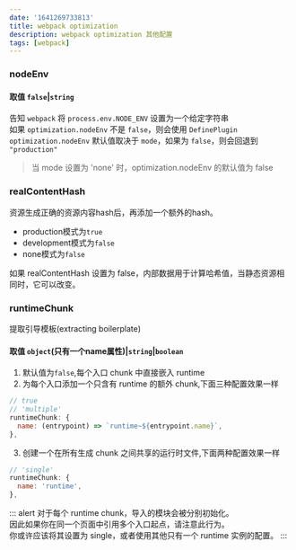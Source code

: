 ```yaml
---
date: '1641269733813'
title: webpack optimization 
description: webpack optimization 其他配置
tags: [webpack]
---
```


### nodeEnv
#### 取值 `false`|`string`
告知 `webpack` 将 `process.env.NODE_ENV` 设置为一个给定字符串  
如果 `optimization.nodeEnv` 不是 `false`，则会使用 `DefinePlugin`  
`optimization.nodeEnv` 默认值取决于 `mode`，如果为 `false`，则会回退到 `"production"`

> 当 mode 设置为 'none' 时，optimization.nodeEnv 的默认值为 false

### realContentHash
资源生成正确的资源内容hash后，再添加一个额外的hash。
 - production模式为`true`
 - development模式为`false`
 - none模式为`false`

如果 realContentHash 设置为 false，内部数据用于计算哈希值，当静态资源相同时，它可以改变。

### runtimeChunk
提取引导模板(extracting boilerplate)
#### 取值 `object`(只有一个name属性)|`string`|`boolean`
1. 默认值为`false`,每个入口 chunk 中直接嵌入 runtime
2. 为每个入口添加一个只含有 runtime 的额外 chunk,下面三种配置效果一样
```javascript
// true
// 'multiple'
runtimeChunk: {
  name: (entrypoint) => `runtime~${entrypoint.name}`,
},
```
3. 创建一个在所有生成 chunk 之间共享的运行时文件,下面两种配置效果一样
```javascript
// 'single'
runtimeChunk: {
  name: 'runtime',
},
```
::: alert
对于每个 runtime chunk，导入的模块会被分别初始化。  
因此如果你在同一个页面中引用多个入口起点，请注意此行为。  
你或许应该将其设置为 single，或者使用其他只有一个 runtime 实例的配置。
:::
